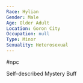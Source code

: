 ```yaml
---
Race: Hylian
Gender: Male
Age: Older Adult
Location: Goron City
Occupation: null
Type: Minor
Sexuality: Heterosexual
---
```

#npc 

Self-described Mystery Buff

